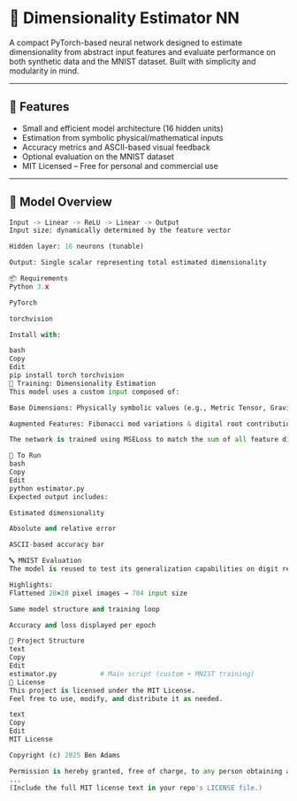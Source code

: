 # 🔢 Dimensionality Estimator NN

A compact PyTorch-based neural network designed to estimate dimensionality from abstract input features and evaluate performance on both synthetic data and the MNIST dataset. Built with simplicity and modularity in mind.

---

## 🚀 Features

- Small and efficient model architecture (16 hidden units)
- Estimation from symbolic physical/mathematical inputs
- Accuracy metrics and ASCII-based visual feedback
- Optional evaluation on the MNIST dataset
- MIT Licensed – Free for personal and commercial use

---

## 🧠 Model Overview

```python
Input -> Linear -> ReLU -> Linear -> Output
Input size: dynamically determined by the feature vector

Hidden layer: 16 neurons (tunable)

Output: Single scalar representing total estimated dimensionality

📦 Requirements
Python 3.x

PyTorch

torchvision

Install with:

bash
Copy
Edit
pip install torch torchvision
🧪 Training: Dimensionality Estimation
This model uses a custom input composed of:

Base Dimensions: Physically symbolic values (e.g., Metric Tensor, Gravitational Waves)

Augmented Features: Fibonacci mod variations & digital root contributions

The network is trained using MSELoss to match the sum of all feature dimensions.

🔧 To Run
bash
Copy
Edit
python estimator.py
Expected output includes:

Estimated dimensionality

Absolute and relative error

ASCII-based accuracy bar

🔤 MNIST Evaluation
The model is reused to test its generalization capabilities on digit recognition with minimal changes.

Highlights:
Flattened 28×28 pixel images → 784 input size

Same model structure and training loop

Accuracy and loss displayed per epoch

📁 Project Structure
text
Copy
Edit
estimator.py           # Main script (custom + MNIST training)
📜 License
This project is licensed under the MIT License.
Feel free to use, modify, and distribute it as needed.

text
Copy
Edit
MIT License

Copyright (c) 2025 Ben Adams

Permission is hereby granted, free of charge, to any person obtaining a copy
...
(Include the full MIT license text in your repo's LICENSE file.)  
